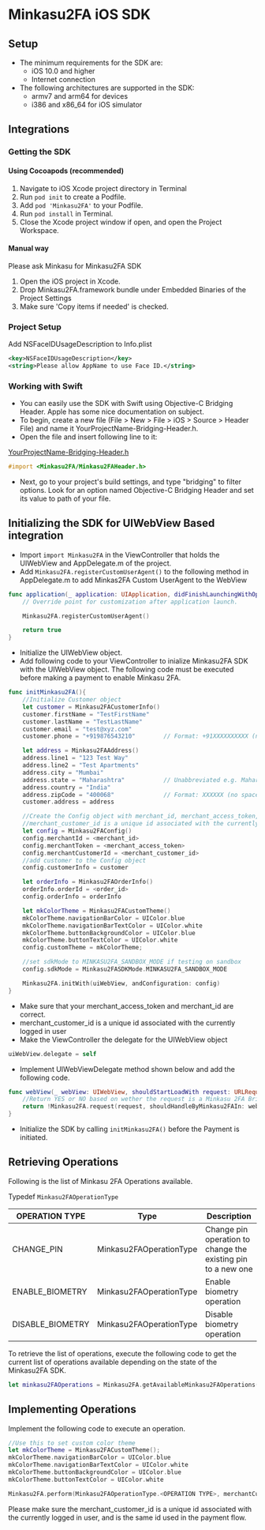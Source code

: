 # Minkasu2FA iOS SDK

## Setup

- The minimum requirements for the SDK are:
    - iOS 10.0 and higher
    - Internet connection
- The following architectures are supported in the SDK:
    - armv7 and arm64 for devices
    - i386 and x86_64 for iOS simulator

## Integrations

### Getting the SDK

#### Using Cocoapods (recommended)

1. Navigate to iOS Xcode project directory in Terminal
2. Run ```pod init``` to  create a Podfile.
3. Add ```pod 'Minkasu2FA'``` to your Podfile.
4. Run ```pod install``` in Terminal.
5. Close the Xcode project window if open, and open the Project Workspace.

#### Manual way

Please ask Minkasu for Minkasu2FA SDK

1. Open the iOS project in Xcode.
2. Drop Minkasu2FA.framework bundle under Embedded Binaries of the Project Settings
3. Make sure 'Copy items if needed' is checked.

### Project Setup

Add NSFaceIDUsageDescription to Info.plist

```xml
<key>NSFaceIDUsageDescription</key>
<string>Please allow AppName to use Face ID.</string>
```

### Working with Swift

- You can easily use the SDK with Swift using Objective-C Bridging Header. Apple has some nice documentation on subject. 
- To begin, create a new file (File > New > File > iOS > Source > Header File) and name it YourProjectName-Bridging-Header.h.
- Open the file and insert following line to it:

[YourProjectName-Bridging-Header.h]()
```Objective-C
#import <Minkasu2FA/Minkasu2FAHeader.h>
```

- Next, go to your project's build settings, and type "bridging" to filter options. Look for an option named Objective-C Bridging Header and set its value to path of your file. 

## Initializing the SDK for UIWebView Based integration

- Import ```import Minkasu2FA``` in the ViewController that holds the UIWebView and AppDelegate.m of the project.
- Add ```Minkasu2FA.registerCustomUserAgent()``` to the following method in AppDelegate.m to add Minkas2FA Custom UserAgent to the WebView
```Swift
func application(_ application: UIApplication, didFinishLaunchingWithOptions launchOptions: [UIApplication.LaunchOptionsKey: Any]?) -> Bool {
    // Override point for customization after application launch.

    Minkasu2FA.registerCustomUserAgent()

    return true
}
```
- Initialize the UIWebView object.
- Add following code to your ViewController to inialize Minkasu2FA SDK with the UIWebView object. The following code must be executed before making a payment to enable Minkasu 2FA.

```Swift
func initMinkasu2FA(){
    //Initialize Customer object
    let customer = Minkasu2FACustomerInfo()
    customer.firstName = "TestFirstName"
    customer.lastName = "TestLastName"
    customer.email = "test@xyz.com"
    customer.phone = "+919876543210"        // Format: +91XXXXXXXXXX (no spaces)

    let address = Minkasu2FAAddress()
    address.line1 = "123 Test Way"
    address.line2 = "Test Apartments"
    address.city = "Mumbai"
    address.state = "Maharashtra"           // Unabbreviated e.g. Maharashtra (not MH)
    address.country = "India"
    address.zipCode = "400068"              // Format: XXXXXX (no spaces)
    customer.address = address

    //Create the Config object with merchant_id, merchant_access_token, merchant_customer_id and customer object.
    //merchant_customer_id is a unique id associated with the currently logged in user.
    let config = Minkasu2FAConfig()
    config.merchantId = <merchant_id>
    config.merchantToken = <merchant_access_token>
    config.merchantCustomerId = <merchant_customer_id>
    //add customer to the Config object
    config.customerInfo = customer

    let orderInfo = Minkasu2FAOrderInfo()
    orderInfo.orderId = <order_id>
    config.orderInfo = orderInfo

    let mkColorTheme = Minkasu2FACustomTheme()
    mkColorTheme.navigationBarColor = UIColor.blue
    mkColorTheme.navigationBarTextColor = UIColor.white
    mkColorTheme.buttonBackgroundColor = UIColor.blue
    mkColorTheme.buttonTextColor = UIColor.white
    config.customTheme = mkColorTheme;

    //set sdkMode to MINKASU2FA_SANDBOX_MODE if testing on sandbox
    config.sdkMode = Minkasu2FASDKMode.MINKASU2FA_SANDBOX_MODE

    Minkasu2FA.initWith(uiWebView, andConfiguration: config)
}
```

- Make sure that your merchant_access_token and merchant_id are correct.
- merchant_customer_id is a unique id associated with the currently logged in user
- Make the ViewController the delegate for the UIWebView object

```Swift
uiWebView.delegate = self
```

- Implement UIWebViewDelegate method shown below and add the following code.

```Swift
func webView(_ webView: UIWebView, shouldStartLoadWith request: URLRequest, navigationType: UIWebView.NavigationType) -> Bool {
    //Return YES or NO based on wether the request is a Minkasu 2FA Bridge Function
    return !Minkasu2FA.request(request, shouldHandleByMinkasu2FAIn: webView, navigationType: navigationType)
}
```

- Initialize the SDK by calling ```initMinkasu2FA()``` before the Payment is initiated.

## Retrieving Operations

Following is the list of Minkasu 2FA Operations available.

Typedef ```Minkasu2FAOperationType```

| OPERATION TYPE  | Type | Description |
| ------------- | ------------- | ------------- |
| CHANGE_PIN  | Minkasu2FAOperationType  | Change pin operation to change the existing pin to a new one |
| ENABLE_BIOMETRY  | Minkasu2FAOperationType  | Enable biometry operation |
| DISABLE_BIOMETRY  | Minkasu2FAOperationType  | Disable biometry operation |

To retrieve the list of operations, execute the following code to get the current list of operations available depending on the state of the Minkasu2FA SDK.

```Swift
let minkasu2FAOperations = Minkasu2FA.getAvailableMinkasu2FAOperations()
```

## Implementing Operations

Implement the following code to execute an operation.

```Swift
//Use this to set custom color theme
let mkColorTheme = Minkasu2FACustomTheme();
mkColorTheme.navigationBarColor = UIColor.blue
mkColorTheme.navigationBarTextColor = UIColor.white
mkColorTheme.buttonBackgroundColor = UIColor.blue
mkColorTheme.buttonTextColor = UIColor.white

Minkasu2FA.perform(Minkasu2FAOperationType.<OPERATION TYPE>, merchantCustomerId: <merchant_customer_id>, customTheme: mkColorTheme)
```

Please make sure the merchant_customer_id is a unique id associated with the currently logged in user, and is the same id used in the payment flow.
